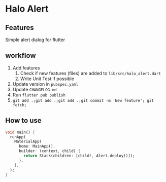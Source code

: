 # Halo Alert

## Features

Simple alert dialog for flutter

## workflow

1. Add features
   1. Check if new features (files) are added to `lib/src/halo_alert.dart`
   2. Write Unit Test if possible
2. Update version in `pubspec.yaml`
3. Update `CHANGELOG.md`
4. Run `flutter pub publish`
5. `git add .;git add .;git add .;git commit -m 'New feature'; git fetch;`

## How to use

```dart
void main() {
  runApp(
    MaterialApp(
      home: MainApp(),
      builder: (context, child) {
        return Stack(children: [child!, Alert.deploy()]);
      },
    ),
  );
}
```
